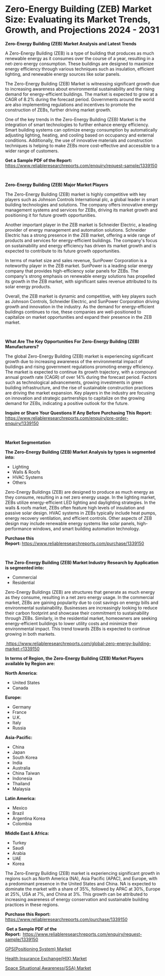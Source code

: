 <p><h1>Zero-Energy Building (ZEB) Market Size: Evaluating its Market Trends, Growth, and Projections 2024 - 2031</h1></p><p><strong>Zero-Energy Building (ZEB) Market Analysis and Latest Trends</strong></p>
<p><p>A Zero-Energy Building (ZEB) is a type of building that produces as much renewable energy as it consumes over the course of a year, resulting in a net-zero energy consumption. These buildings are designed to maximize energy efficiency through various techniques such as insulation, efficient lighting, and renewable energy sources like solar panels.</p><p>The Zero-Energy Building (ZEB) Market is witnessing significant growth due to increasing awareness about environmental sustainability and the rising demand for energy-efficient buildings. The market is expected to grow at a CAGR of 8.2% during the forecast period. Governments around the world are also implementing regulations and incentives to promote the construction of ZEBs, further driving market growth.</p><p>One of the key trends in the Zero-Energy Building (ZEB) Market is the integration of smart technologies to further enhance energy efficiency. Smart building systems can optimize energy consumption by automatically adjusting lighting, heating, and cooling based on occupancy and external conditions. Additionally, the use of innovative materials and construction techniques is helping to make ZEBs more cost-effective and accessible to a wider range of customers.</p></p>
<p><strong>Get a Sample PDF of the Report:&nbsp;</strong> <a href="https://www.reliableresearchreports.com/enquiry/request-sample/1339150">https://www.reliableresearchreports.com/enquiry/request-sample/1339150</a></p>
<p>&nbsp;</p>
<p><strong>Zero-Energy Building (ZEB) Major Market Players</strong></p>
<p><p>The Zero-Energy Building (ZEB) market is highly competitive with key players such as Johnson Controls International plc, a global leader in smart building technologies and solutions. The company offers innovative energy management systems and services for ZEBs, driving its market growth and positioning it for future growth opportunities.</p><p>Another important player in the ZEB market is Schneider Electric, a leading provider of energy management and automation solutions. Schneider Electric has a strong presence in the ZEB market, offering a wide range of products and services for energy-efficient buildings. The company's focus on sustainability and energy efficiency has driven its market growth and is expected to contribute to its future growth opportunities.</p><p>In terms of market size and sales revenue, SunPower Corporation is a noteworthy player in the ZEB market. SunPower is a leading solar energy company that provides high-efficiency solar panels for ZEBs. The company's strong emphasis on renewable energy solutions has propelled its growth in the ZEB market, with significant sales revenue attributed to its solar energy products.</p><p>Overall, the ZEB market is dynamic and competitive, with key players such as Johnson Controls, Schneider Electric, and SunPower Corporation driving growth and innovation in the industry. As the demand for energy-efficient buildings continues to rise, these companies are well-positioned to capitalize on market opportunities and expand their presence in the ZEB market.</p></p>
<p>&nbsp;</p>
<p><strong>What Are The Key Opportunities For Zero-Energy Building (ZEB) Manufacturers?</strong></p>
<p><p>The global Zero-Energy Building (ZEB) market is experiencing significant growth due to increasing awareness of the environmental impact of buildings and rising government regulations promoting energy efficiency. The market is expected to continue its growth trajectory, with a compound annual growth rate (CAGR) of over 14% during the forecast period. Factors such as technological advancements, growing investments in green building infrastructure, and the rise of sustainable construction practices are driving the market expansion. Key players in the industry are focusing on innovation and strategic partnerships to capitalize on the growing demand for ZEBs, indicating a positive outlook for the future.</p></p>
<p><strong>Inquire or Share Your Questions If Any Before Purchasing This Report:</strong> <a href="https://www.reliableresearchreports.com/enquiry/pre-order-enquiry/1339150">https://www.reliableresearchreports.com/enquiry/pre-order-enquiry/1339150</a></p>
<p>&nbsp;</p>
<p><strong>Market Segmentation</strong></p>
<p><strong>The Zero-Energy Building (ZEB) Market Analysis by types is segmented into:</strong></p>
<p><ul><li>Lighting</li><li>Walls & Roofs</li><li>HVAC Systems</li><li>Others</li></ul></p>
<p><p>Zero-Energy Buildings (ZEB) are designed to produce as much energy as they consume, resulting in a net zero energy usage. In the lighting market, ZEBs utilize energy-efficient LED lighting and daylighting strategies. In the walls & roofs market, ZEBs often feature high levels of insulation and passive solar design. HVAC systems in ZEBs typically include heat pumps, energy recovery ventilation, and efficient controls. Other aspects of ZEB design may include renewable energy systems like solar panels, high-performance windows, and smart building automation technology.</p></p>
<p><strong>Purchase this Report:&nbsp;</strong><a href="https://www.reliableresearchreports.com/purchase/1339150">https://www.reliableresearchreports.com/purchase/1339150</a></p>
<p>&nbsp;</p>
<p><strong>The Zero-Energy Building (ZEB) Market Industry Research by Application is segmented into:</strong></p>
<p><ul><li>Commercial</li><li>Residential</li></ul></p>
<p><p>Zero-Energy Buildings (ZEB) are structures that generate as much energy as they consume, resulting in a net zero energy usage. In the commercial market, ZEBs are gaining popularity due to cost savings on energy bills and environmental sustainability. Businesses are increasingly looking to reduce their carbon footprint and showcase their commitment to sustainability through ZEBs. Similarly, in the residential market, homeowners are seeking energy-efficient buildings to lower utility costs and minimize their environmental impact. This trend towards ZEBs is expected to continue growing in both markets.</p></p>
<p><a href="https://www.reliableresearchreports.com/global-zero-energy-building-market-r1339150">&nbsp;https://www.reliableresearchreports.com/global-zero-energy-building-market-r1339150</a></p>
<p><strong>In terms of Region, the Zero-Energy Building (ZEB) Market Players available by Region are:</strong></p>
<p>
    <p> <strong> North America: </strong>
        <ul>
            <li>United States</li>
            <li>Canada</li>
        </ul>
        </p> 
    <p> <strong> Europe: </strong>
        <ul>
            <li>Germany</li>
            <li>France</li>
            <li>U.K.</li>
            <li>Italy</li>
            <li>Russia</li>
        </ul>
        </p> 
    <p> <strong> Asia-Pacific: </strong>
        <ul>
            <li>China</li>
            <li>Japan</li>
            <li>South Korea</li>
            <li>India</li>
            <li>Australia</li>
            <li>China Taiwan</li>
            <li>Indonesia</li>
            <li>Thailand</li>
            <li>Malaysia</li>
        </ul>
        </p> 
    <p> <strong> Latin America: </strong>
        <ul>
            <li>Mexico</li>
            <li>Brazil</li>
            <li>Argentina Korea</li>
            <li>Colombia</li>
        </ul>
        </p> 
    <p> <strong> Middle East & Africa: </strong>
        <ul>
            <li>Turkey</li>
            <li>Saudi</li>
            <li>Arabia</li>
            <li>UAE</li>
            <li>Korea</li>
        </ul>
    </p>
    </p>
<p><p>The Zero-Energy Building (ZEB) market is experiencing significant growth in regions such as North America (NA), Asia Pacific (APAC), and Europe, with a predominant presence in the United States and China. NA is expected to dominate the market with a share of 35%, followed by APAC at 30%, Europe at 25%, USA at 7%, and China at 3%. This growth can be attributed to increasing awareness of energy conservation and sustainable building practices in these regions.</p></p>
<p><strong>Purchase this Report: </strong><a href="https://www.reliableresearchreports.com/purchase/1339150">https://www.reliableresearchreports.com/purchase/1339150</a></p>
<p>&nbsp;<strong>Get a Sample PDF of the Report:&nbsp;&nbsp;</strong><a href="https://www.reliableresearchreports.com/enquiry/request-sample/1339150">https://www.reliableresearchreports.com/enquiry/request-sample/1339150</a></p>
<p><strong></strong></p>
<p><p><a href="https://github.com/josephpullman6599/Market-Research-Report-List-1/blob/main/gpspositioning-system-market.md">GPS(Positioning System) Market</a></p><p><a href="https://github.com/baileope6754/Market-Research-Report-List-1/blob/main/health-insurance-exchangehix-market.md">Health Insurance Exchange(HIX) Market</a></p><p><a href="https://github.com/mdmasty/Market-Research-Report-List-1/blob/main/space-situational-awarenessssa-market.md">Space Situational Awareness(SSA) Market</a></p></p>